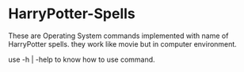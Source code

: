 # HarryPotter-Spells

These are Operating System commands implemented with name of HarryPotter spells. they work like movie but in computer environment.

use <command> -h | -help to know how to use command.
